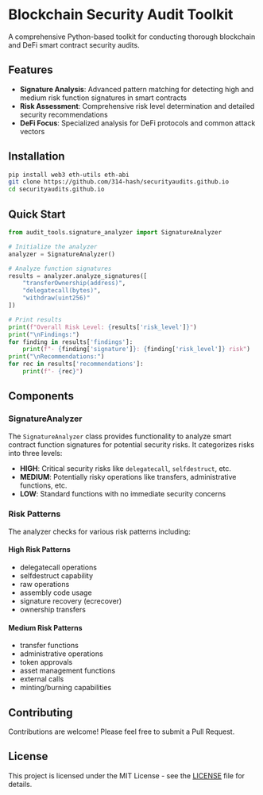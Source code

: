 # Blockchain Security Audit Toolkit

A comprehensive Python-based toolkit for conducting thorough blockchain and DeFi smart contract security audits.

## Features

- **Signature Analysis**: Advanced pattern matching for detecting high and medium risk function signatures in smart contracts
- **Risk Assessment**: Comprehensive risk level determination and detailed security recommendations
- **DeFi Focus**: Specialized analysis for DeFi protocols and common attack vectors

## Installation

```bash
pip install web3 eth-utils eth-abi
git clone https://github.com/314-hash/securityaudits.github.io
cd securityaudits.github.io
```

## Quick Start

```python
from audit_tools.signature_analyzer import SignatureAnalyzer

# Initialize the analyzer
analyzer = SignatureAnalyzer()

# Analyze function signatures
results = analyzer.analyze_signatures([
    "transferOwnership(address)",
    "delegatecall(bytes)",
    "withdraw(uint256)"
])

# Print results
print(f"Overall Risk Level: {results['risk_level']}")
print("\nFindings:")
for finding in results['findings']:
    print(f"- {finding['signature']}: {finding['risk_level']} risk")
print("\nRecommendations:")
for rec in results['recommendations']:
    print(f"- {rec}")
```

## Components

### SignatureAnalyzer

The `SignatureAnalyzer` class provides functionality to analyze smart contract function signatures for potential security risks. It categorizes risks into three levels:

- **HIGH**: Critical security risks like `delegatecall`, `selfdestruct`, etc.
- **MEDIUM**: Potentially risky operations like transfers, administrative functions, etc.
- **LOW**: Standard functions with no immediate security concerns

### Risk Patterns

The analyzer checks for various risk patterns including:

#### High Risk Patterns
- delegatecall operations
- selfdestruct capability
- raw operations
- assembly code usage
- signature recovery (ecrecover)
- ownership transfers

#### Medium Risk Patterns
- transfer functions
- administrative operations
- token approvals
- asset management functions
- external calls
- minting/burning capabilities

## Contributing

Contributions are welcome! Please feel free to submit a Pull Request.

## License

This project is licensed under the MIT License - see the [LICENSE](LICENSE) file for details.
